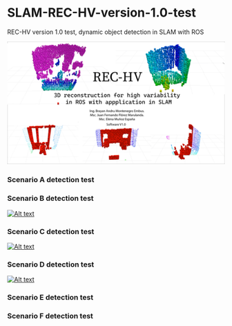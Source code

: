 # SLAM-REC-HV-version-1.0-test
REC-HV version 1.0 test, dynamic object detection in SLAM with ROS

![GitHub Brillante](https://github.com/MAB1144-Python/Document/blob/main/portada_Mesa%20de%20trabajo%201.jpg)


### Scenario A detection test
### Scenario B detection test

[![Alt text](https://img.youtube.com/vi/DVsn48c5U7o/0.jpg)](https://youtu.be/DVsn48c5U7o)

### Scenario C detection test

[![Alt text](https://img.youtube.com/vi/iwlpr-J6Dpw/0.jpg)](https://youtu.be/iwlpr-J6Dpw)

### Scenario D detection test

[![Alt text](https://img.youtube.com/vi/KAVWGECfQlM/0.jpg)](https://youtu.be/KAVWGECfQlM)

### Scenario E detection test

### Scenario F detection test
